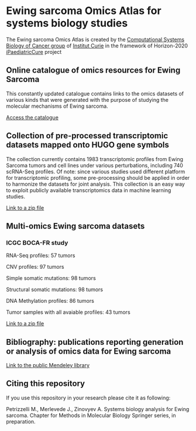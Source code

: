 # Ewing sarcoma Omics Atlas for systems biology studies

The Ewing sarcoma Omics Atlas is created by the [Computational Systems Biology of Cancer group](http://sysbio.curie.fr) of [Institut Curie](http://www.curie.fr) in the framework of Horizon-2020 [iPaediatricCure](https://ipc-project.eu/) project

## Online catalogue of omics resources for Ewing Sarcoma

This constantly updated catalogue contains links to the omics datasets of 
various kinds that were generated with the purpose of studying the molecular mechanisms 
of Ewing sarcoma.

[Access the catalogue](https://sysbio-curie.github.io/EwSOmicsAtlas/index.html)

## Collection of pre-processed transcriptomic datasets mapped onto HUGO gene symbols

The collection currently contains 1983 transcriptomic profiles from Ewing Sarcoma tumors and cell lines under various perturbations,
including 740 scRNA-Seq profiles.
Of note: since various studies used different platform for transcriptomic profiling, some pre-processing should be applied in order to harmonize the datasets for joint analysis.
This collection is an easy way to exploit publicly available transcriptomics data in machine learning studies.

[Link to a zip file](https://drive.google.com/file/d/1U70seFitrm8VCfemx4rvH92PyMpm-jya/view?usp=sharing)

## Multi-omics Ewing sarcoma datasets 

### ICGC BOCA-FR study

RNA-Seq profiles: 57 tumors

CNV profiles: 97 tumors

Simple somatic mutations: 98 tumors

Structural somatic mutations: 98 tumors

DNA Methylation profiles: 86 tumors

Tumor samples with all avaiable profiles: 43 tumors

[Link to a zip file](https://drive.google.com/file/d/1vos0B3w7Zk0XhVPXNV6pTYYenxjcTKL_/view?usp=sharing)

## Bibliography: publications reporting generation or analysis of omics data for Ewing sarcoma

[Link to the public Mendeley library](https://www.mendeley.com/community/ewing-sarcoma-systems-biology-publications/)

## Citing this repository

If you use this repository in your research please cite it as following:

Petrizzelli M., Merlevede J., Zinovyev A. Systems biology analysis for Ewing sarcoma. Chapter for Methods in Molecular Biology Springer series, in preparation.

